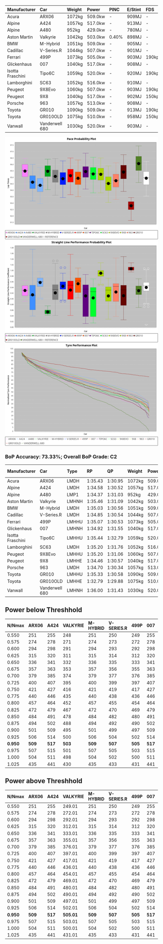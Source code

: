 | Manufacturer     | Car            | Weight | Power   | PINC    | E/Stint | FDS     |
|:-|:-|:-|:-|:-|:-|:-|
| Acura            | ARX06          | 1072kg | 509.0kw |    -    | 909MJ   |    -    |
| Alpine           | A424           | 1057kg | 517.0kw |    -    | 913MJ   |    -    |
| Alpine           | A480           | 952kg  | 429.0kw |    -    | 780MJ   |    -    |
| Aston Martin     | Valkyrie       | 1042kg | 503.0kw | 0.40%   | 898MJ   |    -    |
| BMW              | M-Hybrid       | 1051kg | 509.0kw |    -    | 905MJ   |    -    |
| Cadillac         | V-Series.R     | 1044kg | 507.0kw |    -    | 901MJ   |    -    |
| Ferrari          | 499P           | 1073kg | 505.0kw |    -    | 903MJ   | 190kph  |
| Glickenhaus      | 007            | 1040kg | 517.0kw |    -    | 908MJ   |    -    |
| Isotta Fraschini | Tipo6C         | 1059kg | 520.0kw |    -    | 920MJ   | 190kph  |
| Lamborghini      | SC63           | 1052kg | 516.0kw |    -    | 910MJ   |    -    |
| Peugeot          | 9X8Evo         | 1060kg | 507.0kw |    -    | 903MJ   | 190kph  |
| Peugeot          | 9X8            | 1040kg | 517.0kw |    -    | 902MJ   | 150kph  |
| Porsche          | 963            | 1057kg | 513.0kw |    -    | 908MJ   |    -    |
| Toyota           | GR010          | 1090kg | 509.0kw |    -    | 913MJ   | 190kph  |
| Toyota           | GR010OLD       | 1075kg | 510.0kw |    -    | 958MJ   | 150kph  |
| Vanwall          | Vanderwell 680 | 1030kg | 520.0kw |    -    | 903MJ   |    -    |

![PACECHART](./IMG/ACOMETHOD.png)
![STRAIGHTLINEPERFORMANCECHART](./IMG/ACOMETHOD_sp.png)
![TYREPERFORMANCECHART](./IMG/ACOMETHOD_tw.png)

### BoP Accuracy: 73.33%; Overall BoP Grade: C2
| Manufacturer     | Car            | Type  | RP      | QP      | Weight | Power¹  | Threshhold | PINC    | Power²   | E/Stint | AVG Vmax  | FDS     | RDLC | L/Stint | BOP-Grade | Model Accuracy | Model Points | Match%  | SimDiff |
|:-|:-|:-|:-|:-|:-|:-|:-|:-|:-|:-|:-|:-|:-|:-|:-|:-|:-|:-|:-|
| Acura            | ARX06          | LMDH  | 1:35.43 | 1:30.95 | 1072kg | 509.0kw | 210.0kph   |    -    | 509.00kw |  909MJ  | 299.23kph |    -    | 1.00 | 37      | +C2       | 100.00%        | 996          | 74.22%  | #       |
| Alpine           | A424           | LMDH  | 1:34.58 | 1:30.52 | 1057kg | 517.0kw | 210.0kph   |    -    | 517.00kw |  913MJ  | 298.38kph |    -    | 1.02 | 37      | -B2       | 99.37%         | 2056         | 83.84%  | #       |
| Alpine           | A480           | LMP1  | 1:34.37 | 1:31.03 |  952kg | 429.0kw | 210.0kph   |    -    | 429.00kw |  780MJ  | 302.04kph |    -    | 0.97 | 34      | -C2       | 96.76%         | 1135         | 71.59%  | #       |
| Aston Martin     | Valkyrie       | LMHNH | 1:35.46 | 1:31.09 | 1042kg | 503.0kw | 210.0kph   | 0.40%   | 505.00kw |  898MJ  | 287.80kph |    -    | 1.05 | 37      | +E2       | 100.00%        | 247          | 53.38%  | #       |
| BMW              | M-Hybrid       | LMDH  | 1:35.03 | 1:30.56 | 1051kg | 509.0kw | 210.0kph   |    -    | 509.00kw |  905MJ  | 299.88kph |    -    | 1.03 | 37      | ~A1       | 99.20%         | 3081         | 99.34%  | #       |
| Cadillac         | V-Series.R     | LMDH  | 1:34.85 | 1:30.54 | 1044kg | 507.0kw | 210.0kph   |    -    | 507.00kw |  901MJ  | 301.80kph |    -    | 1.03 | 37      | ~A1       | 99.22%         | 5358         | 99.41%  | #       |
| Ferrari          | 499P           | LMHHU | 1:35.07 | 1:30.53 | 1073kg | 505.0kw | 210.0kph   |    -    | 505.00kw |  903MJ  | 299.19kph | 190kph  | 1.03 | 37      | ~A1       | 99.93%         | 6954         | 100.00% | #       |
| Glickenhaus      | 007            | LMHNH | 1:34.92 | 1:31.55 | 1040kg | 517.0kw | 210.0kph   |    -    | 517.00kw |  908MJ  | 305.57kph |    -    | 0.95 | 37      | ~A1       | 94.07%         | 2174         | 97.08%  | #       |
| Isotta Fraschini | Tipo6C         | LMHHU | 1:35.44 | 1:32.79 | 1059kg | 520.0kw | 210.0kph   |    -    | 520.00kw |  920MJ  | 297.96kph | 190kph  | 1.06 | 37      | +Ω1       | 97.73%         | 129          | 47.10%  | +0.34   |
| Lamborghini      | SC63           | LMDH  | 1:35.20 | 1:31.76 | 1052kg | 516.0kw | 210.0kph   |    -    | 516.00kw |  910MJ  | 296.74kph |    -    | 1.05 | 37      | +A2       | 100.00%        | 784          | 91.40%  | +0.06   |
| Peugeot          | 9X8Evo         | LMHHU | 1:35.20 | 1:31.06 | 1060kg | 507.0kw | 210.0kph   |    -    | 507.00kw |  903MJ  | 310.50kph | 190kph  | 1.00 | 37      | +B1       | 100.00%        | 1458         | 85.22%  | +0.49   |
| Peugeot          | 9X8            | LMHHE | 1:34.46 | 1:30.57 | 1040kg | 517.0kw | 210.0kph   |    -    | 517.00kw |  902MJ  | 298.61kph | 150kph  | 1.03 | 37      | -C1       | 98.36%         | 4506         | 77.32%  | #       |
| Porsche          | 963            | LMDH  | 1:34.70 | 1:30.34 | 1057kg | 513.0kw | 210.0kph   |    -    | 513.00kw |  908MJ  | 299.61kph |    -    | 1.02 | 37      | -A2       | 99.87%         | 14199        | 90.56%  | #       |
| Toyota           | GR010          | LMHHU | 1:35.33 | 1:30.58 | 1090kg | 509.0kw | 210.0kph   |    -    | 509.00kw |  913MJ  | 295.42kph | 190kph  | 1.02 | 37      | +A2       | 99.92%         | 5012         | 93.38%  | #       |
| Toyota           | GR010OLD       | LMHHE | 1:32.79 | 1:29.88 | 1075kg | 510.0kw | 210.0kph   |    -    | 510.00kw |  958MJ  | 311.34kph | 150kph  | 1.01 | 37      | -Ω2       | 100.00%        | 351          | -41.00% | #       |
| Vanwall          | Vanderwell 680 | LMHNH | 1:36.00 | 1:31.43 | 1030kg | 520.0kw | 210.0kph   |    -    | 520.00kw |  903MJ  | 302.41kph |    -    | 1.01 | 37      | +E2       | 95.37%         | 639          | 50.43%  | #       |

## Power below Threshhold
| N/Nmax    | ARX06   | A424    | VALKYRIE | M-HYBRID | V-SERIES.R | 499P    | 007     | TIPO6C  | SC63    | 9X8EVO  | 9X8     | 963     | GR010   | GR010OLD | VANDERWELL 680 | ​     | RPM      | A480    |
|:-|:-|:-|:-|:-|:-|:-|:-|:-|:-|:-|:-|:-|:-|:-|:-|:-|:-|:-|
|  0.550    |  251    |  255    |  248     |  251     |  250       |  249    |  255    |  256    |  254    |  250    |  255    |  253    |  251    |  251     |  256           |  ​    |   --     |   -     |
|  0.575    |  274    |  278    |  271     |  274     |  273       |  272    |  278    |  279    |  277    |  273    |  278    |  276    |  274    |  274     |  279           |  ​    |   --     |   -     |
|  0.600    |  294    |  298    |  291     |  294     |  293       |  292    |  298    |  300    |  298    |  293    |  298    |  296    |  294    |  295     |  300           |  ​    |   --     |   -     |
|  0.625    |  315    |  320    |  311     |  315     |  314       |  312    |  320    |  322    |  319    |  314    |  320    |  317    |  315    |  316     |  322           |  ​    |   --     |   -     |
|  0.650    |  336    |  341    |  332     |  336     |  335       |  333    |  341    |  343    |  340    |  335    |  341    |  338    |  336    |  337     |  343           |  ​    |   --     |   -     |
|  0.675    |  357    |  363    |  353     |  357     |  356       |  355    |  363    |  365    |  362    |  356    |  363    |  360    |  357    |  358     |  365           |  ​    |   --     |   -     |
|  0.700    |  379    |  385    |  374     |  379     |  377       |  376    |  385    |  387    |  384    |  377    |  385    |  382    |  379    |  380     |  387           |  ​    |   --     |   -     |
|  0.725    |  400    |  407    |  395     |  400     |  399       |  397    |  407    |  409    |  406    |  399    |  407    |  403    |  400    |  401     |  409           |  ​    |   --     |   -     |
|  0.750    |  421    |  427    |  416     |  421     |  419       |  417    |  427    |  430    |  427    |  419    |  427    |  424    |  421    |  422     |  430           |  ​    |   --     |   -     |
|  0.775    |  440    |  446    |  435     |  440     |  438       |  436    |  446    |  449    |  446    |  438    |  446    |  443    |  440    |  441     |  449           |  ​    |  5000    |  252    |
|  0.800    |  457    |  464    |  452     |  457     |  455       |  454    |  464    |  467    |  463    |  455    |  464    |  461    |  457    |  458     |  467           |  ​    |  5500    |  297    |
|  0.825    |  472    |  479    |  467     |  472     |  470       |  469    |  479    |  482    |  478    |  470    |  479    |  476    |  472    |  473     |  482           |  ​    |  6000    |  332    |
|  0.850    |  484    |  491    |  478     |  484     |  482       |  480    |  491    |  494    |  490    |  482    |  491    |  487    |  484    |  485     |  494           |  ​    |  6500    |  375    |
|  0.875    |  494    |  502    |  488     |  494     |  492       |  490    |  502    |  505    |  501    |  492    |  502    |  498    |  494    |  495     |  505           |  ​    |  7000    |  419    |
|  0.900    |  501    |  509    |  495     |  501     |  499       |  497    |  509    |  512    |  508    |  499    |  509    |  505    |  501    |  502     |  512           |  ​    |  7500    |  430    |
|  0.925    |  506    |  514    |  500     |  506     |  504       |  502    |  514    |  517    |  513    |  504    |  514    |  510    |  506    |  507     |  517           |  ​    |  8000    |  426    |
| **0.950** | **509** | **517** | **503**  | **509**  | **507**    | **505** | **517** | **520** | **516** | **507** | **517** | **513** | **509** | **510**  | **520**        | **​** | **8500** | **429** |
|  0.975    |  507    |  515    |  501     |  507     |  505       |  503    |  515    |  518    |  514    |  505    |  515    |  511    |  507    |  508     |  518           |  ​    |  9000    |  214    |
|  1.000    |  504    |  511    |  498     |  504     |  502       |  500    |  511    |  514    |  510    |  502    |  511    |  507    |  504    |  505     |  514           |  ​    |   --     |   -     |
|  1.025    |  435    |  441    |  430     |  435     |  433       |  431    |  441    |  444    |  441    |  433    |  441    |  438    |  435    |  436     |  444           |  ​    |   --     |   -     |

## Power above Threshhold
| N/Nmax    | ARX06   | A424    | VALKYRIE   | M-HYBRID | V-SERIES.R | 499P    | 007     | TIPO6C  | SC63    | 9X8EVO  | 9X8     | 963     | GR010   | GR010OLD | VANDERWELL 680 | ​     | RPM      | A480    |
|:-|:-|:-|:-|:-|:-|:-|:-|:-|:-|:-|:-|:-|:-|:-|:-|:-|:-|:-|
|  0.550    |  251    |  255    |  249.01    |  251     |  250       |  249    |  255    |  256    |  254    |  250    |  255    |  253    |  251    |  251     |  256           |  ​    |   --     |   -     |
|  0.575    |  274    |  278    |  272.01    |  274     |  273       |  272    |  278    |  279    |  277    |  273    |  278    |  276    |  274    |  274     |  279           |  ​    |   --     |   -     |
|  0.600    |  294    |  298    |  292.01    |  294     |  293       |  292    |  298    |  300    |  298    |  293    |  298    |  296    |  294    |  295     |  300           |  ​    |   --     |   -     |
|  0.625    |  315    |  320    |  312.01    |  315     |  314       |  312    |  320    |  322    |  319    |  314    |  320    |  317    |  315    |  316     |  322           |  ​    |   --     |   -     |
|  0.650    |  336    |  341    |  333.01    |  336     |  335       |  333    |  341    |  343    |  340    |  335    |  341    |  338    |  336    |  337     |  343           |  ​    |   --     |   -     |
|  0.675    |  357    |  363    |  355.01    |  357     |  356       |  355    |  363    |  365    |  362    |  356    |  363    |  360    |  357    |  358     |  365           |  ​    |   --     |   -     |
|  0.700    |  379    |  385    |  376.01    |  379     |  377       |  376    |  385    |  387    |  384    |  377    |  385    |  382    |  379    |  380     |  387           |  ​    |   --     |   -     |
|  0.725    |  400    |  407    |  397.01    |  400     |  399       |  397    |  407    |  409    |  406    |  399    |  407    |  403    |  400    |  401     |  409           |  ​    |   --     |   -     |
|  0.750    |  421    |  427    |  417.01    |  421     |  419       |  417    |  427    |  430    |  427    |  419    |  427    |  424    |  421    |  422     |  430           |  ​    |   --     |   -     |
|  0.775    |  440    |  446    |  436.01    |  440     |  438       |  436    |  446    |  449    |  446    |  438    |  446    |  443    |  440    |  441     |  449           |  ​    |  5000    |  252    |
|  0.800    |  457    |  464    |  454.01    |  457     |  455       |  454    |  464    |  467    |  463    |  455    |  464    |  461    |  457    |  458     |  467           |  ​    |  5500    |  297    |
|  0.825    |  472    |  479    |  469.01    |  472     |  470       |  469    |  479    |  482    |  478    |  470    |  479    |  476    |  472    |  473     |  482           |  ​    |  6000    |  332    |
|  0.850    |  484    |  491    |  480.01    |  484     |  482       |  480    |  491    |  494    |  490    |  482    |  491    |  487    |  484    |  485     |  494           |  ​    |  6500    |  375    |
|  0.875    |  494    |  502    |  490.01    |  494     |  492       |  490    |  502    |  505    |  501    |  492    |  502    |  498    |  494    |  495     |  505           |  ​    |  7000    |  419    |
|  0.900    |  501    |  509    |  497.01    |  501     |  499       |  497    |  509    |  512    |  508    |  499    |  509    |  505    |  501    |  502     |  512           |  ​    |  7500    |  430    |
|  0.925    |  506    |  514    |  502.01    |  506     |  504       |  502    |  514    |  517    |  513    |  504    |  514    |  510    |  506    |  507     |  517           |  ​    |  8000    |  426    |
| **0.950** | **509** | **517** | **505.01** | **509**  | **507**    | **505** | **517** | **520** | **516** | **507** | **517** | **513** | **509** | **510**  | **520**        | **​** | **8500** | **429** |
|  0.975    |  507    |  515    |  503.01    |  507     |  505       |  503    |  515    |  518    |  514    |  505    |  515    |  511    |  507    |  508     |  518           |  ​    |  9000    |  214    |
|  1.000    |  504    |  511    |  500.01    |  504     |  502       |  500    |  511    |  514    |  510    |  502    |  511    |  507    |  504    |  505     |  514           |  ​    |   --     |   -     |
|  1.025    |  435    |  441    |  431.01    |  435     |  433       |  431    |  441    |  444    |  441    |  433    |  441    |  438    |  435    |  436     |  444           |  ​    |   --     |   -     |
